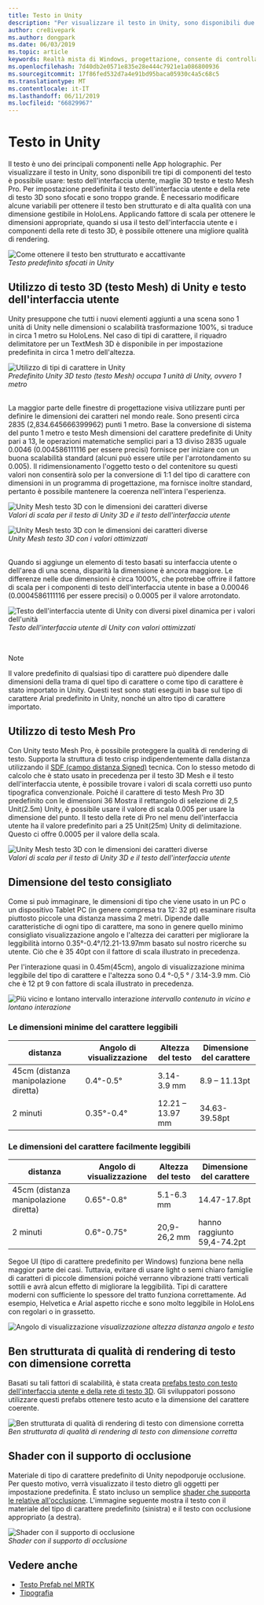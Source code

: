 ```yaml
---
title: Testo in Unity
description: "Per visualizzare il testo in Unity, sono disponibili due tipi di componenti del testo è possibile usare: testo dell'interfaccia utente e della rete di testo 3D."
author: cre8ivepark
ms.author: dongpark
ms.date: 06/03/2019
ms.topic: article
keywords: Realtà mista di Windows, progettazione, consente di controllare, tipo di carattere, tipografia, dell'interfaccia utente, esperienza utente
ms.openlocfilehash: 7d40db2e0571e835e28e444c7921e1a086800936
ms.sourcegitcommit: 17f86fed532d7a4e91bd95baca05930c4a5c68c5
ms.translationtype: MT
ms.contentlocale: it-IT
ms.lasthandoff: 06/11/2019
ms.locfileid: "66829967"
---
```

# <a name="text-in-unity"></a>Testo in Unity

Il testo è uno dei principali componenti nelle App holographic. Per visualizzare il testo in Unity, sono disponibili tre tipi di componenti del testo è possibile usare: testo dell'interfaccia utente, maglie 3D testo e testo Mesh Pro. Per impostazione predefinita il testo dell'interfaccia utente e della rete di testo 3D sono sfocati e sono troppo grande. È necessario modificare alcune variabili per ottenere il testo ben strutturato e di alta qualità con una dimensione gestibile in HoloLens. Applicando fattore di scala per ottenere le dimensioni appropriate, quando si usa il testo dell'interfaccia utente e i componenti della rete di testo 3D, è possibile ottenere una migliore qualità di rendering.

![Come ottenere il testo ben strutturato e accattivante](images/hug-text-02-640px.png)<br>
*Testo predefinito sfocati in Unity*

## <a name="working-with-unitys-3d-texttext-mesh-and-ui-text"></a>Utilizzo di testo 3D (testo Mesh) di Unity e testo dell'interfaccia utente

Unity presuppone che tutti i nuovi elementi aggiunti a una scena sono 1 unità di Unity nelle dimensioni o scalabilità trasformazione 100%, si traduce in circa 1 metro su HoloLens. Nel caso di tipi di carattere, il riquadro delimitatore per un TextMesh 3D è disponibile in per impostazione predefinita in circa 1 metro dell'altezza.

![Utilizzo di tipi di carattere in Unity](images/640px-hug-text-03.png)<br>
*Predefinito Unity 3D testo (testo Mesh) occupa 1 unità di Unity, ovvero 1 metro*

<br>
La maggior parte delle finestre di progettazione visiva utilizzare punti per definire le dimensioni dei caratteri nel mondo reale. Sono presenti circa 2835 (2,834.645666399962) punti 1 metro. Base la conversione di sistema del punto 1 metro e testo Mesh dimensioni del carattere predefinite di Unity pari a 13, le operazioni matematiche semplici pari a 13 diviso 2835 uguale 0.0046 (0.004586111116 per essere precisi) fornisce per iniziare con un buona scalabilità standard (alcuni può essere utile per l'arrotondamento su 0.005). Il ridimensionamento l'oggetto testo o del contenitore su questi valori non consentirà solo per la conversione di 1:1 del tipo di carattere con dimensioni in un programma di progettazione, ma fornisce inoltre standard, pertanto è possibile mantenere la coerenza nell'intera l'esperienza.

![Unity Mesh testo 3D con le dimensioni dei caratteri diverse](images/Text_In_Unity_Measurements1.png)<br>
*Valori di scala per il testo di Unity 3D e il testo dell'interfaccia utente*

![Unity Mesh testo 3D con le dimensioni dei caratteri diverse](images/hug-text-05-1000px.png)<br>
*Unity Mesh testo 3D con i valori ottimizzati*

<br>
Quando si aggiunge un elemento di testo basati su interfaccia utente o dell'area di una scena, disparità la dimensione è ancora maggiore. Le differenze nelle due dimensioni è circa 1000%, che potrebbe offrire il fattore di scala per i componenti di testo dell'interfaccia utente in base a 0.00046 (0.0004586111116 per essere precisi) o 0.0005 per il valore arrotondato.

![Testo dell'interfaccia utente di Unity con diversi pixel dinamica per i valori dell'unità](images/hug-text-04-1000px.png)<br>
*Testo dell'interfaccia utente di Unity con valori ottimizzati*

<br>

>[!NOTE]
>Il valore predefinito di qualsiasi tipo di carattere può dipendere dalle dimensioni della trama di quel tipo di carattere o come tipo di carattere è stato importato in Unity. Questi test sono stati eseguiti in base sul tipo di carattere Arial predefinito in Unity, nonché un altro tipo di carattere importato.

## <a name="working-with-text-mesh-pro"></a>Utilizzo di testo Mesh Pro

Con Unity testo Mesh Pro, è possibile proteggere la qualità di rendering di testo. Supporta la struttura di testo crisp indipendentemente dalla distanza utilizzando il [SDF (campo distanza Signed)](https://steamcdn-a.akamaihd.net/apps/valve/2007/SIGGRAPH2007_AlphaTestedMagnification.pdf) tecnica. Con lo stesso metodo di calcolo che è stato usato in precedenza per il testo 3D Mesh e il testo dell'interfaccia utente, è possibile trovare i valori di scala corretti uso punto tipografica convenzionale. Poiché il carattere di testo Mesh Pro 3D predefinito con le dimensioni 36 Mostra il rettangolo di selezione di 2,5 Unit(2.5m) Unity, è possibile usare il valore di scala 0.005 per usare la dimensione del punto. Il testo della rete di Pro nel menu dell'interfaccia utente ha il valore predefinito pari a 25 Unit(25m) Unity di delimitazione. Questo ci offre 0.0005 per il valore della scala.

![Unity Mesh testo 3D con le dimensioni dei caratteri diverse](images/Text_In_Unity_Measurements2.png)<br>
*Valori di scala per il testo di Unity 3D e il testo dell'interfaccia utente*

## <a name="recommended-text-size"></a>Dimensione del testo consigliato
Come si può immaginare, le dimensioni di tipo che viene usato in un PC o un dispositivo Tablet PC (in genere compresa tra 12: 32 pt) esaminare risulta piuttosto piccole una distanza massima 2 metri. Dipende dalle caratteristiche di ogni tipo di carattere, ma sono in genere quello minimo consigliato visualizzazione angolo e l'altezza dei caratteri per migliorare la leggibilità intorno 0.35°-0.4°/12.21-13.97mm basato sul nostro ricerche su utente. Ciò che è 35 40pt con il fattore di scala illustrato in precedenza. 

Per l'interazione quasi in 0.45m(45cm), angolo di visualizzazione minima leggibile del tipo di carattere e l'altezza sono 0.4 °-0,5 ° / 3.14-3.9 mm. Ciò che è 12 pt 9 con fattore di scala illustrato in precedenza.

![Più vicino e lontano intervallo interazione](images/typography-distance-1000px.jpg)
*intervallo contenuto in vicino e lontano interazione*

### <a name="the-minimum-legible-font-size"></a>Le dimensioni minime del carattere leggibili
| distanza | Angolo di visualizzazione | Altezza del testo | Dimensione del carattere |
|---------|---------|---------|---------|
| 45cm (distanza manipolazione diretta) | 0.4°-0.5° | 3.14-3.9 mm | 8.9 – 11.13pt |
| 2 minuti | 0.35°-0.4° | 12.21 – 13.97 mm | 34.63-39.58pt |


### <a name="the-comfortably-legible-font-size"></a>Le dimensioni del carattere facilmente leggibili
| distanza | Angolo di visualizzazione | Altezza del testo | Dimensione del carattere |
|---------|---------|---------|---------|
| 45cm (distanza manipolazione diretta) | 0.65°-0.8° | 5.1-6.3 mm | 14.47-17.8pt |
| 2 minuti | 0.6°-0.75° | 20,9-26,2 mm | hanno raggiunto 59,4-74.2pt |

Segoe UI (tipo di carattere predefinito per Windows) funziona bene nella maggior parte dei casi. Tuttavia, evitare di usare light o semi chiaro famiglie di caratteri di piccole dimensioni poiché verranno vibrazione tratti verticali sottili e avrà alcun effetto di migliorare la leggibilità. Tipi di carattere moderni con sufficiente lo spessore del tratto funziona correttamente. Ad esempio, Helvetica e Arial aspetto ricche e sono molto leggibile in HoloLens con regolari o in grassetto.


![Angolo di visualizzazione](images/Text_In_Unity_ViewingAngle.jpg)
*visualizzazione altezza distanza angolo e testo*

## <a name="sharp-text-rendering-quality-with-proper-dimension"></a>Ben strutturata di qualità di rendering di testo con dimensione corretta

Basati su tali fattori di scalabilità, è stata creata [prefabs testo con testo dell'interfaccia utente e della rete di testo 3D](https://github.com/Microsoft/MixedRealityToolkit-Unity/tree/mrtk_release/Assets/MixedRealityToolkit.SDK/StandardAssets/Prefabs/Text). Gli sviluppatori possono utilizzare questi prefabs ottenere testo acuto e la dimensione del carattere coerente.

![Ben strutturata di qualità di rendering di testo con dimensione corretta](images/hug-text-06-1000px.png)<br>
*Ben strutturata di qualità di rendering di testo con dimensione corretta*

## <a name="shader-with-occlusion-support"></a>Shader con il supporto di occlusione

Materiale di tipo di carattere predefinito di Unity nepodporuje occlusione. Per questo motivo, verrà visualizzato il testo dietro gli oggetti per impostazione predefinita. È stato incluso un semplice [shader che supporta le relative all'occlusione](https://github.com/microsoft/MixedRealityToolkit-Unity/blob/mrtk_release/Assets/MixedRealityToolkit/StandardAssets/Shaders/Text3DShader.shader). L'immagine seguente mostra il testo con il materiale del tipo di carattere predefinito (sinistra) e il testo con occlusione appropriato (a destra).

![Shader con il supporto di occlusione](images/hug-text-07-1000px.png)<br>
*Shader con il supporto di occlusione*


## <a name="see-also"></a>Vedere anche
* [Testo Prefab nel MRTK](https://github.com/Microsoft/MixedRealityToolkit-Unity/tree/mrtk_release/Assets/MixedRealityToolkit.SDK/StandardAssets/Prefabs/Text)
* [Tipografia](typography.md)

 
